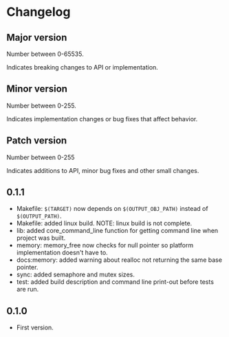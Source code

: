 Changelog
=========

## Major version
Number between 0-65535.

Indicates breaking changes to API or implementation.

## Minor version
Number between 0-255.

Indicates implementation changes or bug fixes that affect behavior.

## Patch version
Number between 0-255

Indicates additions to API, minor bug fixes and other small changes.

0.1.1
-----

- Makefile: ```$(TARGET)``` now depends on ```$(OUTPUT_OBJ_PATH)``` instead of ```$(OUTPUT_PATH)```.
- Makefile: added linux build. NOTE: linux build is not complete.
- lib: added core_command_line function for getting command line when project was built.
- memory: memory_free now checks for null pointer so platform implementation doesn't have to.
- docs:memory: added warning about realloc not returning the same base pointer.
- sync: added semaphore and mutex sizes.
- test: added build description and command line print-out before tests are run.

0.1.0
------
- First version.

